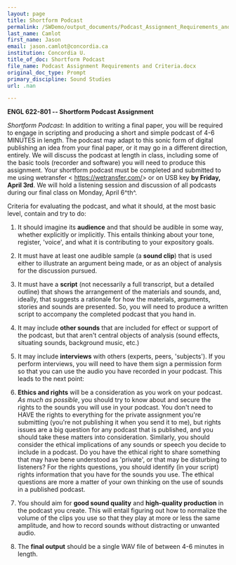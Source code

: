 ```yaml
---
layout: page
title: Shortform Podcast
permalink: /SWDemo/output_documents/Podcast_Assignment_Requirements_and_Criteria.html
last_name: Camlot
first_name: Jason
email: jason.camlot@concordia.ca
institution: Concordia U.
title_of_doc: Shortform Podcast
file_name: Podcast Assignment Requirements and Criteria.docx
original_doc_type: Prompt
primary_discipline: Sound Studies
url: .nan

---
```

**ENGL 622-801 -- Shortform Podcast Assignment**

*Shortform Podcast*: In addition to writing a final paper, you will be
required to engage in scripting and producing a short and simple podcast
of 4-6 MINUTES in length. The podcast may adapt to this sonic form of
digital publishing an idea from your final paper, or it may go in a
different direction, entirely. We will discuss the podcast at length in
class, including some of the basic tools (recorder and software) you
will need to produce this assignment. Your shortform podcast must be
completed and submitted to me using wetransfer \<
<https://wetransfer.com/>\> or on USB key **by Friday, April 3rd**. We
will hold a listening session and discussion of all podcasts during our
final class on Monday, April 6^th^.

Criteria for evaluating the podcast, and what it should, at the most
basic level, contain and try to do:

1.  It should imagine its **audience** and that should be audible in
    some way, whether explicitly or implicitly. This entails thinking
    about your tone, register, 'voice', and what it is contributing to
    your expository goals.

2.  It must have at least one audible sample (a **sound clip**) that is
    used either to illustrate an argument being made, or as an object of
    analysis for the discussion pursued.

3.  It must have a **script** (not necessarily a full transcript, but a
    detailed outline) that shows the arrangement of the materials and
    sounds, and, ideally, that suggests a rationale for how the
    materials, arguments, stories and sounds are presented. So, you will
    need to produce a written script to accompany the completed podcast
    that you hand in.

4.  It may include **other sounds** that are included for effect or
    support of the podcast, but that aren't central objects of analysis
    (sound effects, situating sounds, background music, etc.)

5.  It may include **interviews** with others (experts, peers,
    'subjects'). If you perform interviews, you will need to have them
    sign a permission form so that you can use the audio you have
    recorded in your podcast. This leads to the next point:

6.  **Ethics and rights** will be a consideration as you work on your
    podcast. *As much as possible*, you should try to know about and
    secure the rights to the sounds you will use in your podcast. You
    don't need to HAVE the rights to everything for the private
    assignment you're submitting (you're not publishing it when you send
    it to me), but rights issues are a big question for any podcast that
    is published, and you should take these matters into consideration.
    Similarly, you should consider the ethical implications of any
    sounds or speech you decide to include in a podcast. Do you have the
    ethical right to share something that may have bene understood as
    'private', or that may be disturbing to listeners? For the rights
    questions, you should identify (in your script) rights information
    that you have for the sounds you use. The ethical questions are more
    a matter of your own thinking on the use of sounds in a published
    podcast.

7.  You should aim for **good sound quality** and **high-quality
    production** in the podcast you create. This will entail figuring
    out how to normalize the volume of the clips you use so that they
    play at more or less the same amplitude, and how to record sounds
    without distracting or unwanted audio.

8.  The **final output** should be a single WAV file of between 4-6
    minutes in length.
